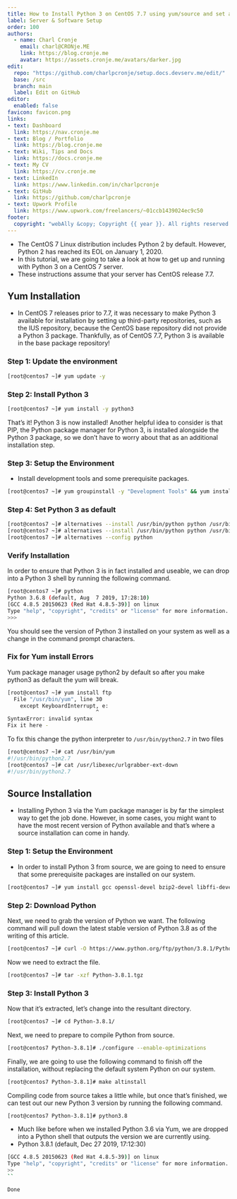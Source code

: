 ```yaml
---
title: How to Install Python 3 on CentOS 7.7 using yum/source and set as Default
label: Server & Software Setup
order: 100
authors:
  - name: Charl Cronje
    email: charl@CRONje.ME
    link: https://blog.cronje.me
    avatar: https://assets.cronje.me/avatars/darker.jpg
edit:
  repo: "https://github.com/charlpcronje/setup.docs.devserv.me/edit/"
  base: /src
  branch: main
  label: Edit on GitHub
editor:
  enabled: false
favicon: favicon.png
links:
- text: Dashboard
  link: https://nav.cronje.me
- text: Blog / Portfolio
  link: https://blog.cronje.me
- text: Wiki, Tips and Docs 
  link: https://docs.cronje.me
- text: My CV
  link: https://cv.cronje.me
- text: LinkedIn
  link: https://www.linkedin.com/in/charlpcronje
- text: GitHub
  link: https://github.com/charlpcronje
- text: Upwork Profile
  link: https://www.upwork.com/freelancers/~01ccb1439024ec9c50
footer:
  copyright: "webAlly &copy; Copyright {{ year }}. All rights reserved."
---
```

<script type="text/javascript">(function(w,s){var e=document.createElement("script");e.type="text/javascript";e.async=true;e.src="https://cdn.pagesense.io/js/webally/f2527eebee974243853bcd47b32631f4.js";var x=document.getElementsByTagName("script")[0];x.parentNode.insertBefore(e,x);})(window,"script");</script>


- The CentOS 7 Linux distribution includes Python 2 by default. However, Python 2 has reached its EOL on January 1, 2020.
- In this tutorial, we are going to take a look at how to get up and running with Python 3 on a CentOS 7 server.
- These instructions assume that your server has CentOS release 7.7.

## Yum Installation

- In CentOS 7 releases prior to 7.7, it was necessary to make Python 3 available for installation by setting up third-party repositories, such as the IUS repository, because the CentOS base repository did not provide a Python 3 package. Thankfully, as of CentOS 7.7, Python 3 is available in the base package repository!

### Step 1: Update the environment

```sh
[root@centos7 ~]# yum update -y

```

### Step 2: Install Python 3

```sh
[root@centos7 ~]# yum install -y python3
```

That’s it! Python 3 is now installed! Another helpful idea to consider is that PIP, the Python package manager for Python 3, is installed alongside the Python 3 package, so we don’t have to worry about that as an additional installation step.

### Step 3: Setup the Environment

- Install development tools and some prerequisite packages.

```sh
[root@centos7 ~]# yum groupinstall -y "Development Tools" && yum install gcc openssl-devel bzip2-devel libffi-devel -y
```

### Step 4: Set Python 3 as default

```sh
[root@centos7 ~]# alternatives --install /usr/bin/python python /usr/bin/python2 50
[root@centos7 ~]# alternatives --install /usr/bin/python python /usr/bin/python3.6 60
[root@centos7 ~]# alternatives --config python
```

### Verify Installation

In order to ensure that Python 3 is in fact installed and useable, we can drop into a Python 3 shell by running the following command.

```sh
[root@centos7 ~]# python
Python 3.6.8 (default, Aug  7 2019, 17:28:10) 
[GCC 4.8.5 20150623 (Red Hat 4.8.5-39)] on linux
Type "help", "copyright", "credits" or "license" for more information.
>>>
```
You should see the version of Python 3 installed on your system as well as a change in the command prompt characters.

### Fix for Yum install Errors

Yum package manager usage python2 by default so after you make python3 as default the yum will break.

```sh
[root@centos7 ~]# yum install ftp
  File "/usr/bin/yum", line 30
    except KeyboardInterrupt, e:
                            ^
SyntaxError: invalid syntax
Fix it here -
```

To fix this change the python interpreter to `/usr/bin/python2.7` in two files

```sh
[root@centos7 ~]# cat /usr/bin/yum
#!/usr/bin/python2.7
[root@centos7 ~]# cat /usr/libexec/urlgrabber-ext-down
#!/usr/bin/python2.7
```

## Source Installation

- Installing Python 3 via the Yum package manager is by far the simplest way to get the job done. However, in some cases, you might want to have the most recent version of Python available and that’s where a source installation can come in handy.

### Step 1: Setup the Environment
- In order to install Python 3 from source, we are going to need to ensure that some prerequisite packages are installed on our system.

```sh
[root@centos7 ~]# yum install gcc openssl-devel bzip2-devel libffi-devel -y
```

### Step 2: Download Python

Next, we need to grab the version of Python we want. The following command will pull down the latest stable version of Python 3.8 as of the writing of this article.

```sh
[root@centos7 ~]# curl -O https://www.python.org/ftp/python/3.8.1/Python-3.8.1.tgz
```

Now we need to extract the file.

```sh
[root@centos7 ~]# tar -xzf Python-3.8.1.tgz
```

### Step 3: Install Python 3

Now that it’s extracted, let’s change into the resultant directory.

```sh
[root@centos7 ~]# cd Python-3.8.1/
```

Next, we need to prepare to compile Python from source.

```sh
[root@centos7 Python-3.8.1]# ./configure --enable-optimizations
```

Finally, we are going to use the following command to finish off the installation, without replacing the default system Python on our system.

```sh
[root@centos7 Python-3.8.1]# make altinstall
```

Compiling code from source takes a little while, but once that’s finished, we can test out our new Python 3 version by running the following command.

```sh
[root@centos7 Python-3.8.1]# python3.8
```

- Much like before when we installed Python 3.6 via Yum, we are dropped into a Python shell that outputs the version we are currently using.
- Python 3.8.1 (default, Dec 27 2019, 17:12:30)

```sh
[GCC 4.8.5 20150623 (Red Hat 4.8.5-39)] on linux
Type "help", "copyright", "credits" or "license" for more information.
>>
``

Done